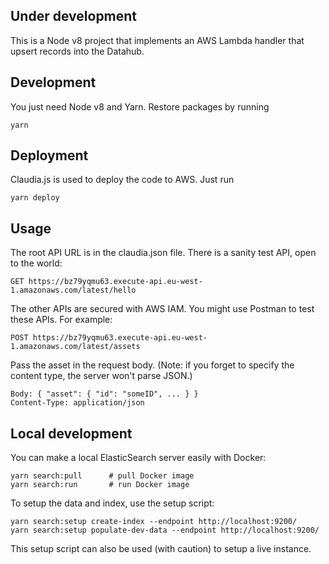 
Under development
-----------------

This is a Node v8 project that implements an AWS Lambda handler that upsert records into the Datahub.

Development
-----------
You just need Node v8 and Yarn. Restore packages by running 

    yarn


Deployment
----------

Claudia.js is used to deploy the code to AWS. Just run

    yarn deploy

Usage
-----

The root API URL is in the claudia.json file. There is a sanity test API, open to the world:

    GET https://bz79yqmu63.execute-api.eu-west-1.amazonaws.com/latest/hello

The other APIs are secured with AWS IAM. You might use Postman to test these APIs. For example:

    POST https://bz79yqmu63.execute-api.eu-west-1.amazonaws.com/latest/assets

Pass the asset in the request body. (Note: if you forget to specify the content type, the server won't parse JSON.)

    Body: { "asset": { "id": "someID", ... } }
    Content-Type: application/json
    

 Local development
 ------------------

 You can make a local ElasticSearch server easily with Docker:

    yarn search:pull      # pull Docker image
    yarn search:run       # run Docker image

To setup the data and index, use the setup script:

    yarn search:setup create-index --endpoint http://localhost:9200/
    yarn search:setup populate-dev-data --endpoint http://localhost:9200/

This setup script can also be used (with caution) to setup a live instance.
